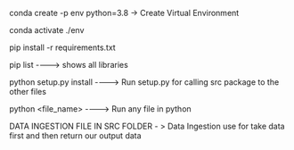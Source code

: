 conda create -p env python=3.8   -> Create Virtual Environment

conda activate ./env

pip install -r requirements.txt

pip list           ----> shows all libraries

python setup.py install        ----> Run setup.py for calling src package to the other files

python <file_name>     ----> Run any file in python



DATA INGESTION FILE IN SRC FOLDER - >  Data Ingestion use for take data first and then return our output data

